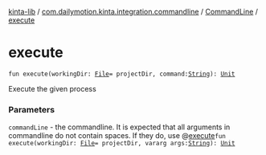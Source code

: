 [kinta-lib](../../index.md) / [com.dailymotion.kinta.integration.commandline](../index.md) / [CommandLine](index.md) / [execute](./execute.md)

# execute

`fun execute(workingDir: `[`File`](https://docs.oracle.com/javase/6/docs/api/java/io/File.html)` = projectDir, command: `[`String`](https://kotlinlang.org/api/latest/jvm/stdlib/kotlin/-string/index.html)`): `[`Unit`](https://kotlinlang.org/api/latest/jvm/stdlib/kotlin/-unit/index.html)

Execute the given process

### Parameters

`commandLine` - the commandline. It is expected that all arguments in commandline
do not contain spaces. If they do, use @[execute](./execute.md)`fun execute(workingDir: `[`File`](https://docs.oracle.com/javase/6/docs/api/java/io/File.html)` = projectDir, vararg args: `[`String`](https://kotlinlang.org/api/latest/jvm/stdlib/kotlin/-string/index.html)`): `[`Unit`](https://kotlinlang.org/api/latest/jvm/stdlib/kotlin/-unit/index.html)